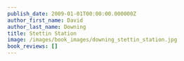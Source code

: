```yaml
---
publish_date: 2009-01-01T00:00:00.000000Z
author_first_name: David
author_last_name: Downing
title: Stettin Station
image: /images/book_images/downing_stettin_station.jpg
book_reviews: []
---
```

